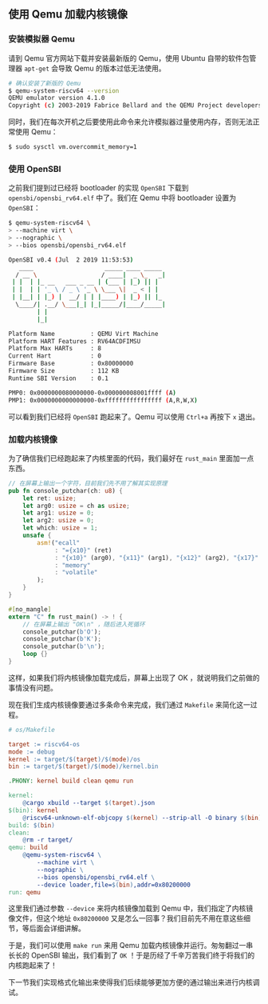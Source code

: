 ## 使用 Qemu 加载内核镜像

### 安装模拟器 Qemu

请到 Qemu 官方网站下载并安装最新版的 Qemu，使用 Ubuntu 自带的软件包管理器 ``apt-get`` 会导致 Qemu 的版本过低无法使用。

```bash
# 确认安装了新版的 Qemu
$ qemu-system-riscv64 --version
QEMU emulator version 4.1.0
Copyright (c) 2003-2019 Fabrice Bellard and the QEMU Project developers
```

同时，我们在每次开机之后要使用此命令来允许模拟器过量使用内存，否则无法正常使用 Qemu：

```bash
$ sudo sysctl vm.overcommit_memory=1
```
### 使用 OpenSBI

之前我们提到过已经将 bootloader 的实现 ``OpenSBI`` 下载到 ``opensbi/opensbi_rv64.elf`` 中了。我们在 Qemu 中将 bootloader 设置为 ``OpenSBI``：

```bash
$ qemu-system-riscv64 \
> --machine virt \
> --nographic \
> --bios opensbi/opensbi_rv64.elf 

OpenSBI v0.4 (Jul  2 2019 11:53:53)
   ____                    _____ ____ _____
  / __ \                  / ____|  _ \_   _|
 | |  | |_ __   ___ _ __ | (___ | |_) || |
 | |  | | '_ \ / _ \ '_ \ \___ \|  _ < | |
 | |__| | |_) |  __/ | | |____) | |_) || |_
  \____/| .__/ \___|_| |_|_____/|____/_____|
        | |
        |_|

Platform Name          : QEMU Virt Machine
Platform HART Features : RV64ACDFIMSU
Platform Max HARTs     : 8
Current Hart           : 0
Firmware Base          : 0x80000000
Firmware Size          : 112 KB
Runtime SBI Version    : 0.1

PMP0: 0x0000000080000000-0x000000008001ffff (A)
PMP1: 0x0000000000000000-0xffffffffffffffff (A,R,W,X)
```

可以看到我们已经将 ``OpenSBI`` 跑起来了。Qemu 可以使用 ``Ctrl+a`` 再按下 ``x`` 退出。

### 加载内核镜像

为了确信我们已经跑起来了内核里面的代码，我们最好在  ``rust_main`` 里面加一点东西。

```rust
// 在屏幕上输出一个字符，目前我们先不用了解其实现原理
pub fn console_putchar(ch: u8) {
    let ret: usize;
    let arg0: usize = ch as usize;
    let arg1: usize = 0;
    let arg2: usize = 0;
    let which: usize = 1;
    unsafe {
        asm!("ecall"
             : "={x10}" (ret)
             : "{x10}" (arg0), "{x11}" (arg1), "{x12}" (arg2), "{x17}" (which)
             : "memory"
             : "volatile"
        );
    }
}

#[no_mangle]
extern "C" fn rust_main() -> ! {
    // 在屏幕上输出 "OK\n" ，随后进入死循环
    console_putchar(b'O');
    console_putchar(b'K');
    console_putchar(b'\n');
    loop {}
}
```

这样，如果我们将内核镜像加载完成后，屏幕上出现了 OK ，就说明我们之前做的事情没有问题。

现在我们生成内核镜像要通过多条命令来完成，我们通过 ``Makefile`` 来简化这一过程。

```makefile
# os/Makefile

target := riscv64-os
mode := debug
kernel := target/$(target)/$(mode)/os
bin := target/$(target)/$(mode)/kernel.bin

.PHONY: kernel build clean qemu run

kernel:
	@cargo xbuild --target $(target).json
$(bin): kernel
	@riscv64-unknown-elf-objcopy $(kernel) --strip-all -O binary $(bin)
build: $(bin)
clean:
	@rm -r target/
qemu: build
	@qemu-system-riscv64 \
		--machine virt \
		--nographic \
		--bios opensbi/opensbi_rv64.elf \
		--device loader,file=$(bin),addr=0x80200000
run: qemu
```

这里我们通过参数 ``--device`` 来将内核镜像加载到 Qemu 中，我们指定了内核镜像文件，但这个地址 ``0x80200000`` 又是怎么一回事？我们目前先不用在意这些细节，等后面会详细讲解。

于是，我们可以使用 ``make run`` 来用 Qemu 加载内核镜像并运行。匆匆翻过一串长长的 OpenSBI 输出，我们看到了 ``OK`` ！于是历经了千辛万苦我们终于将我们的内核跑起来了！

下一节我们实现格式化输出来使得我们后续能够更加方便的通过输出来进行内核调试。